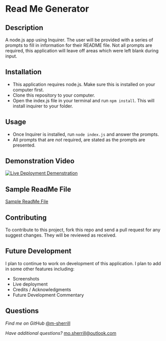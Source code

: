 
  # Read Me Generator
  
  ## Description

A node.js app using Inquirer. The user will be provided with a series of prompts to fill in information for their README file. Not all prompts are required, this application will leave off areas which were left blank during input. 

## Installation

- This application requires node.js. Make sure this is installed on your computer first.
- Clone this repository to your computer. 
- Open the index.js file in your terminal and run ```npm install```. This will install inquirer to your folder. 

## Usage

- Once Inquirer is installed, run ```node index.js``` and answer the prompts.
- All prompts that are *not* required, are stated as the prompts are presented. 

## Demonstration Video

[![Live Deployment Demenstration](https://i3.ytimg.com/vi/b2gAUH6R7_U/hqdefault.jpg)](https://www.youtube.com/embed/b2gAUH6R7_U?controls=0 "Live Deployment Demo")

## Sample ReadMe File

[Sample ReadMe File](https://github.com/m-sherrill/readMeGenerator/blob/main/READMEsample.md)

## Contributing
  
To contribute to this project, fork this repo and send a pull request for any suggest changes. They will be reviewed as received.

## Future Development

I plan to continue to work on development of this application. I plan to add in some other features including:
- Screenshots
- Live deployment
- Credits / Acknowledgments
- Future Development Commentary
      
## Questions

*Find me on GitHub* [@m-sherrill](https://github.com/m-sherrill)

*Have additional questions?* mo.sherrill@outlook.com
